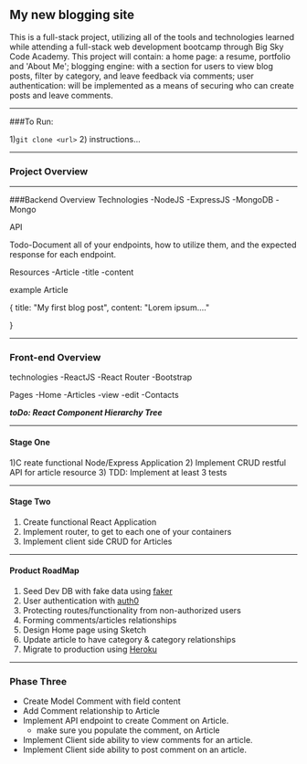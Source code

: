 ## My new blogging site

This is a full-stack project, utilizing all of the tools and technologies learned while
attending a full-stack web development bootcamp through Big Sky Code Academy.
This project will contain:
 a home page: a resume, portfolio and 'About Me'; blogging engine: with a section for users to view blog posts, filter by category, and leave
 feedback via comments;
 user authentication: will be implemented as a means of
 securing who can create posts and leave comments.
___________________________
###To Run:

1)`git clone <url>`
2) instructions...


___________________________
### Project Overview




__________________________
###Backend Overview
Technologies
  -NodeJS
  -ExpressJS
  -MongoDB
  -Mongo


API

Todo-Document all of your endpoints, how to utilize them, and the expected response for each endpoint.

Resources
-Article
  -title
  -content

example Article

  {
   title: "My first blog post",
   content: "Lorem ipsum...."

  }

___________________________

### Front-end Overview
  technologies
    -ReactJS
    -React Router
    -Bootstrap

  Pages
    -Home
    -Articles
      -view
      -edit
    -Contacts

  ***toDo: React Component Hierarchy Tree***


___________________________

#### Stage One
  1)C reate functional Node/Express Application
  2) Implement CRUD restful API for article resource
  3) TDD: Implement at least 3 tests

___________________________

#### Stage Two
  1) Create functional React Application
  2) Implement router, to get to each one of your containers
  3) Implement client side CRUD for Articles

___________________________
#### Product RoadMap
  1) Seed Dev DB with fake data using [faker](https://github.com/Marak/faker.js)
  1) User authentication with [auth0](https://auth0.com/)
  2) Protecting routes/functionality from non-authorized users
  3) Forming comments/articles relationships
  4) Design Home page using Sketch
  5) Update article to have category & category relationships
  6) Migrate to production using [Heroku](https://heroku.com)

-----------------------------
### Phase Three

* Create Model Comment with field content
* Add Comment relationship to Article
* Implement API endpoint to create Comment on Article.
  *  make sure you populate the comment, on Article
* Implement Client side ability to view comments for an article.
* Implement Client side ability to post comment on an article.
